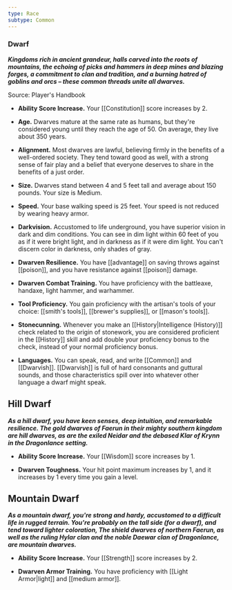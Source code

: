 ```yaml
---
type: Race
subtype: Common
---
```

### Dwarf

**_Kingdoms rich in ancient grandeur, halls carved into the roots of mountains, the echoing of picks and hammers in deep mines and blazing forges, a commitment to clan and tradition, and a burning hatred of goblins and orcs – these common threads unite all dwarves._**

Source: Player's Handbook

- **Ability Score Increase.** Your [[Constitution]] score increases by 2.

- **Age.** Dwarves mature at the same rate as humans, but they're considered young until they reach the age of 50. On average, they live about 350 years.

- **Alignment.** Most dwarves are lawful, believing firmly in the benefits of a well-ordered society. They tend toward good as well, with a strong sense of fair play and a belief that everyone deserves to share in the benefits of a just order.

- **Size.** Dwarves stand between 4 and 5 feet tall and average about 150 pounds. Your size is Medium.

- **Speed.** Your base walking speed is 25 feet. Your speed is not reduced by wearing heavy armor.

- **Darkvision.** Accustomed to life underground, you have superior vision in dark and dim conditions. You can see in dim light within 60 feet of you as if it were bright light, and in darkness as if it were dim light. You can't discern color in darkness, only shades of gray.

- **Dwarven Resilience.** You have [[advantage]] on saving throws against [[poison]], and you have resistance against [[poison]] damage.

- **Dwarven Combat Training.** You have proficiency with the battleaxe, handaxe, light hammer, and warhammer.

- **Tool Proficiency.** You gain proficiency with the artisan's tools of your choice: [[smith's tools]], [[brewer's supplies]], or [[mason's tools]].

- **Stonecunning.** Whenever you make an [[History|Intelligence (History)]] check related to the origin of stonework, you are considered proficient in the [[History]] skill and add double your proficiency bonus to the check, instead of your normal proficiency bonus.

- **Languages.** You can speak, read, and write [[Common]] and [[Dwarvish]]. [[Dwarvish]] is full of hard consonants and guttural sounds, and those characteristics spill over into whatever other language a dwarf might speak.

## Hill Dwarf

**_As a hill dwarf, you have keen senses, deep intuition, and remarkable resilience. The gold dwarves of Faerun in their mighty southern kingdom are hill dwarves, as are the exiled Neidar and the debased Klar of Krynn in the Dragonlance setting._**

- **Ability Score Increase.** Your [[Wisdom]] score increases by 1.

- **Dwarven Toughness.** Your hit point maximum increases by 1, and it increases by 1 every time you gain a level.

## Mountain Dwarf

**_As a mountain dwarf, you're strong and hardy, accustomed to a difficult life in rugged terrain. You're probably on the tall side (for a dwarf), and tend toward lighter coloration, The shield dwarves of northern Faerun, as well as the ruling Hylar clan and the noble Daewar clan of Dragonlance, are mountain dwarves._**

- **Ability Score Increase.** Your [[Strength]] score increases by 2.

- **Dwarven Armor Training.** You have proficiency with [[Light Armor|light]] and [[medium armor]].
